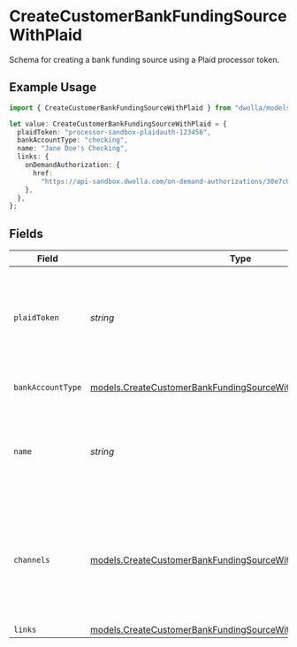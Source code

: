 # CreateCustomerBankFundingSourceWithPlaid

Schema for creating a bank funding source using a Plaid processor token.

## Example Usage

```typescript
import { CreateCustomerBankFundingSourceWithPlaid } from "dwolla/models";

let value: CreateCustomerBankFundingSourceWithPlaid = {
  plaidToken: "processor-sandbox-plaidauth-123456",
  bankAccountType: "checking",
  name: "Jane Doe's Checking",
  links: {
    onDemandAuthorization: {
      href:
        "https://api-sandbox.dwolla.com/on-demand-authorizations/30e7c028-0bdf-e511-80de-0aa34a9b2388",
    },
  },
};
```

## Fields

| Field                                                                                                                                  | Type                                                                                                                                   | Required                                                                                                                               | Description                                                                                                                            | Example                                                                                                                                |
| -------------------------------------------------------------------------------------------------------------------------------------- | -------------------------------------------------------------------------------------------------------------------------------------- | -------------------------------------------------------------------------------------------------------------------------------------- | -------------------------------------------------------------------------------------------------------------------------------------- | -------------------------------------------------------------------------------------------------------------------------------------- |
| `plaidToken`                                                                                                                           | *string*                                                                                                                               | :heavy_check_mark:                                                                                                                     | A processor token obtained from Plaid for adding and verifying a bank                                                                  | processor-sandbox-plaidauth-123456                                                                                                     |
| `bankAccountType`                                                                                                                      | [models.CreateCustomerBankFundingSourceWithPlaidBankAccountType](../models/createcustomerbankfundingsourcewithplaidbankaccounttype.md) | :heavy_check_mark:                                                                                                                     | Type of bank account                                                                                                                   | checking                                                                                                                               |
| `name`                                                                                                                                 | *string*                                                                                                                               | :heavy_check_mark:                                                                                                                     | Arbitrary nickname for the funding source. Must be 50 characters or less.                                                              | Jane Doe's Checking                                                                                                                    |
| `channels`                                                                                                                             | [models.CreateCustomerBankFundingSourceWithPlaidChannel](../models/createcustomerbankfundingsourcewithplaidchannel.md)[]               | :heavy_minus_sign:                                                                                                                     | An array containing a list of processing channels. ACH is the default processing channel for bank transfers.                           |                                                                                                                                        |
| `links`                                                                                                                                | [models.CreateCustomerBankFundingSourceWithPlaidLinks](../models/createcustomerbankfundingsourcewithplaidlinks.md)                     | :heavy_minus_sign:                                                                                                                     | N/A                                                                                                                                    |                                                                                                                                        |